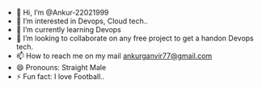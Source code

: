 - 👋 Hi, I’m @Ankur-22021999
- 👀 I’m interested in Devops, Cloud tech..
- 🌱 I’m currently learning Devops
- 💞️ I’m looking to collaborate on any free project to get a handon Devops tech.
- 📫 How to reach me on my mail ankurganvir77@gmail.com
- 😄 Pronouns: Straight Male
- ⚡ Fun fact: I love Football..

<!---
Ankur-22021999/Ankur-22021999 is a ✨ special ✨ repository because its `README.md` (this file) appears on your GitHub profile.
You can click the Preview link to take a look at your changes.
--->
